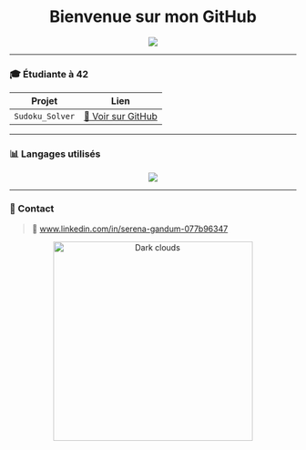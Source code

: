 <h1 align="center"> Bienvenue sur mon GitHub </h1>
<p align="center">
  <img src="https://readme-typing-svg.herokuapp.com/?lines=Étudiante+à+42&center=true&width=600&height=45">
</p>

---

### 🎓 Étudiante à 42 

| Projet             | Lien                                                       |
|--------------------|------------------------------------------------------------|
| `Sudoku_Solver`    | [🔗 Voir sur GitHub](https://github.com/CodeS42/Sudoku_Solver) |

---

### 📊 Langages utilisés

<p align="center">
  <img src="https://github-readme-stats.vercel.app/api/top-langs/?username=CodeS42&layout=compact&langs_count=8&theme=tokyonight" />
</p>

---

### 💬 Contact

> 📧 www.linkedin.com/in/serena-gandum-077b96347

<p align="center">
  <img src="https://media.giphy.com/media/WTk4ZxFHH3Gg9vlgc6/giphy.gif" width="350" alt="Dark clouds">
</p>

